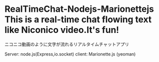 RealTimeChat-Nodejs-Marionettejs
This is a real-time chat flowing text like Niconico video.It's fun!
================================
ニコニコ動画のように文字が流れるリアルタイムチャットアプリ

Server: node.js(Express,io.socket)
client: Marionette.js (yeoman)
